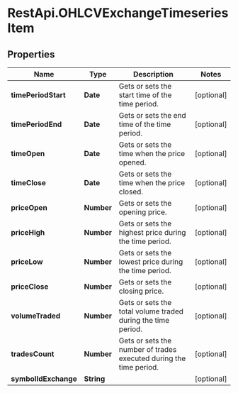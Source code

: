 # RestApi.OHLCVExchangeTimeseriesItem

## Properties

Name | Type | Description | Notes
------------ | ------------- | ------------- | -------------
**timePeriodStart** | **Date** | Gets or sets the start time of the time period. | [optional] 
**timePeriodEnd** | **Date** | Gets or sets the end time of the time period. | [optional] 
**timeOpen** | **Date** | Gets or sets the time when the price opened. | [optional] 
**timeClose** | **Date** | Gets or sets the time when the price closed. | [optional] 
**priceOpen** | **Number** | Gets or sets the opening price. | [optional] 
**priceHigh** | **Number** | Gets or sets the highest price during the time period. | [optional] 
**priceLow** | **Number** | Gets or sets the lowest price during the time period. | [optional] 
**priceClose** | **Number** | Gets or sets the closing price. | [optional] 
**volumeTraded** | **Number** | Gets or sets the total volume traded during the time period. | [optional] 
**tradesCount** | **Number** | Gets or sets the number of trades executed during the time period. | [optional] 
**symbolIdExchange** | **String** |  | [optional] 


